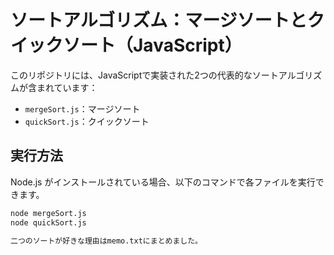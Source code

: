 # ソートアルゴリズム：マージソートとクイックソート（JavaScript）

このリポジトリには、JavaScriptで実装された2つの代表的なソートアルゴリズムが含まれています：

- `mergeSort.js`：マージソート
- `quickSort.js`：クイックソート

## 実行方法

Node.js がインストールされている場合、以下のコマンドで各ファイルを実行できます。

```bash
node mergeSort.js
node quickSort.js

二つのソートが好きな理由はmemo.txtにまとめました。
